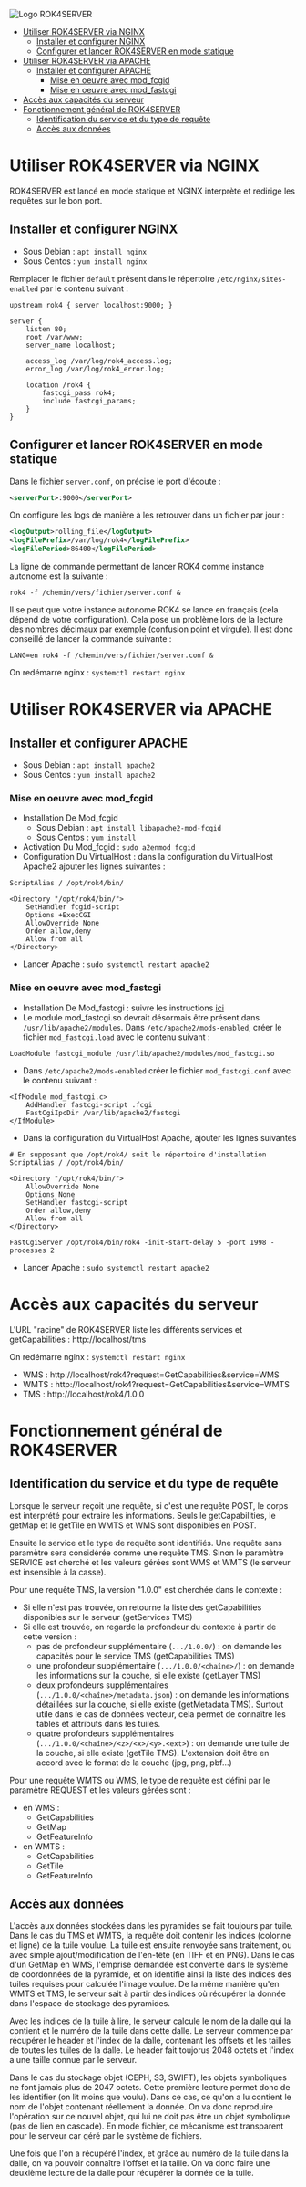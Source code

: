 ![Logo ROK4SERVER](../docs/images/rok4server.png)

<!-- TOC START min:1 max:3 link:true update:true -->
- [Utiliser ROK4SERVER via NGINX](#utiliser-rok4server-via-nginx)
    - [Installer et configurer NGINX](#installer-et-configurer-nginx)
    - [Configurer et lancer ROK4SERVER en mode statique](#configurer-et-lancer-rok4server-en-mode-statique)
- [Utiliser ROK4SERVER via APACHE](#utiliser-rok4server-via-apache)
    - [Installer et configurer APACHE](#installer-et-configurer-apache)
        - [Mise en oeuvre avec mod_fcgid](#mise-en-oeuvre-avec-mod_fcgid)
        - [Mise en oeuvre avec mod_fastcgi](#mise-en-oeuvre-avec-mod_fastcgi)
- [Accès aux capacités du serveur](#accès-aux-capacités-du-serveur)
- [Fonctionnement général de ROK4SERVER](#fonctionnement-général-de-rok4server)
    - [Identification du service et du type de requête](#identification-du-service-et-du-type-de-requête)
    - [Accès aux données](#accès-aux-données)

<!-- TOC END -->

# Utiliser ROK4SERVER via NGINX

ROK4SERVER est lancé en mode statique et NGINX interprète et redirige les requêtes sur le bon port.

## Installer et configurer NGINX

* Sous Debian : `apt install nginx`
* Sous Centos : `yum install nginx`

Remplacer le fichier `default` présent dans le répertoire `/etc/nginx/sites-enabled` par le contenu suivant :

```
upstream rok4 { server localhost:9000; }

server {
    listen 80;
    root /var/www;
    server_name localhost;

    access_log /var/log/rok4_access.log;
    error_log /var/log/rok4_error.log;

    location /rok4 {
        fastcgi_pass rok4;
        include fastcgi_params;
    }
}
```

## Configurer et lancer ROK4SERVER en mode statique

Dans le fichier `server.conf`, on précise le port d'écoute :

```xml
<serverPort>:9000</serverPort>
```

On configure les logs de manière à les retrouver dans un fichier par jour :

```xml
<logOutput>rolling_file</logOutput>
<logFilePrefix>/var/log/rok4</logFilePrefix>
<logFilePeriod>86400</logFilePeriod>
```

La ligne de commande permettant de lancer ROK4 comme instance autonome est la suivante :
```
rok4 -f /chemin/vers/fichier/server.conf &
```

Il se peut que votre instance autonome ROK4 se lance en français (cela dépend de votre configuration). Cela pose un problème lors de la lecture des nombres décimaux par exemple (confusion point et virgule). Il est donc conseillé de lancer la commande suivante :
```
LANG=en rok4 -f /chemin/vers/fichier/server.conf &
```

On redémarre nginx : `systemctl restart nginx`

# Utiliser ROK4SERVER via APACHE

## Installer et configurer APACHE

* Sous Debian : `apt install apache2`
* Sous Centos : `yum install apache2`

### Mise en oeuvre avec mod_fcgid

* Installation De Mod_fcgid
    - Sous Debian : `apt install libapache2-mod-fcgid`
    - Sous Centos : `yum install `
* Activation Du Mod_fcgid : `sudo a2enmod fcgid`
* Configuration Du VirtualHost : dans la configuration du VirtualHost Apache2  ajouter les lignes suivantes :

```
ScriptAlias / /opt/rok4/bin/

<Directory "/opt/rok4/bin/">
    SetHandler fcgid-script
    Options +ExecCGI
    AllowOverride None
    Order allow,deny
    Allow from all
</Directory>
```
* Lancer Apache : `sudo systemctl restart apache2`


### Mise en oeuvre avec mod_fastcgi

* Installation De Mod_fastcgi : suivre les instructions [ici](https://fastcgi-archives.github.io/mod_fastcgi/INSTALL.html)
* Le module mod_fastcgi.so devrait désormais être présent dans `/usr/lib/apache2/modules`. Dans `/etc/apache2/mods-enabled`, créer le fichier `mod_fastcgi.load` avec le contenu suivant :

```
LoadModule fastcgi_module /usr/lib/apache2/modules/mod_fastcgi.so
```
* Dans `/etc/apache2/mods-enabled` créer le fichier `mod_fastcgi.conf` avec le contenu suivant :

```
<IfModule mod_fastcgi.c>
    AddHandler fastcgi-script .fcgi
    FastCgiIpcDir /var/lib/apache2/fastcgi
</IfModule>
```
* Dans la configuration du VirtualHost Apache, ajouter les lignes suivantes

```
# En supposant que /opt/rok4/ soit le répertoire d'installation
ScriptAlias / /opt/rok4/bin/

<Directory "/opt/rok4/bin/">
    AllowOverride None
    Options None
    SetHandler fastcgi-script
    Order allow,deny
    Allow from all
</Directory>

FastCgiServer /opt/rok4/bin/rok4 -init-start-delay 5 -port 1998 -processes 2
```
* Lancer Apache : `sudo systemctl restart apache2`

# Accès aux capacités du serveur

L'URL "racine" de ROK4SERVER liste les différents services et getCapabilities : http://localhost/tms

On redémarre nginx : `systemctl restart nginx`
* WMS : http://localhost/rok4?request=GetCapabilities&service=WMS
* WMTS : http://localhost/rok4?request=GetCapabilities&service=WMTS
* TMS : http://localhost/rok4/1.0.0

# Fonctionnement général de ROK4SERVER

## Identification du service et du type de requête

Lorsque le serveur reçoit une requête, si c'est une requête POST, le corps est interprété pour extraire les informations. Seuls le getCapabilities, le getMap et le getTile en WMTS et WMS sont disponibles en POST.

Ensuite le service et le type de requête sont identifiés. Une requête sans paramètre sera considérée comme une requête TMS. Sinon le paramètre SERVICE est cherché et les valeurs gérées sont WMS et WMTS (le serveur est insensible à la casse).

Pour une requête TMS, la version "1.0.0" est cherchée dans le contexte :
* Si elle n'est pas trouvée, on retourne la liste des getCapabilities disponibles sur le serveur (getServices TMS)
* Si elle est trouvée, on regarde la profondeur du contexte à partir de cette version :
    - pas de profondeur supplémentaire (`.../1.0.0/`) : on demande les capacités pour le service TMS (getCapabilities TMS)
    - une profondeur supplémentaire (`.../1.0.0/<chaîne>/`) : on demande les informations sur la couche, si elle existe (getLayer TMS)
    - deux profondeurs supplémentaires (`.../1.0.0/<chaîne>/metadata.json`) : on demande les informations détaillées sur la couche, si elle existe (getMetadata TMS). Surtout utile dans le cas de données vecteur, cela permet de connaître les tables et attributs dans les tuiles.
    - quatre profondeurs supplémentaires (`.../1.0.0/<chaîne>/<z>/<x>/<y>.<ext>`) : on demande une tuile de la couche, si elle existe (getTile TMS). L'extension doit être en accord avec le format de la couche (jpg, png, pbf...)

Pour une requête WMTS ou WMS, le type de requête est défini par le paramètre REQUEST et les valeurs gérées sont :
* en WMS :
    - GetCapabilities
    - GetMap
    - GetFeatureInfo
* en WMTS :
    - GetCapabilities
    - GetTile
    - GetFeatureInfo

## Accès aux données

L'accès aux données stockées dans les pyramides se fait toujours par tuile. Dans le cas du TMS et WMTS, la requête doit contenir les indices (colonne et ligne) de la tuile voulue. La tuile est ensuite renvoyée sans traitement, ou avec simple ajout/modification de l'en-tête (en TIFF et en PNG). Dans le cas d'un GetMap en WMS, l'emprise demandée est convertie dans le système de coordonnées de la pyramide, et on identifie ainsi la liste des indices des tuiles requises pour calculée l'image voulue. De la même manière qu'en WMTS et TMS, le serveur sait à partir des indices où récupérer la donnée dans l'espace de stockage des pyramides.

Avec les indices de la tuile à lire, le serveur calcule le nom de la dalle qui la contient et le numéro de la tuile dans cette dalle. Le serveur commence par récupérer le header et l'index de la dalle, contenant les offsets et les tailles de toutes les tuiles de la dalle. Le header fait toujorus 2048 octets et l'index a une taille connue par le serveur.

Dans le cas du stockage objet (CEPH, S3, SWIFT), les objets symboliques ne font jamais plus de 2047 octets. Cette première lecture permet donc de les identifier (on lit moins que voulu). Dans ce cas, ce qu'on a lu contient le nom de l'objet contenant réellement la donnée. On va donc reproduire l'opération sur ce nouvel objet, qui lui ne doit pas être un objet symbolique (pas de lien en cascade). En mode fichier, ce mécanisme est transparent pour le serveur car géré par le système de fichiers.

Une fois que l'on a récupéré l'index, et grâce au numéro de la tuile dans la dalle, on va pouvoir connaître l'offset et la taille. On va donc faire une deuxième lecture de la dalle pour récupérer la donnée de la tuile.

